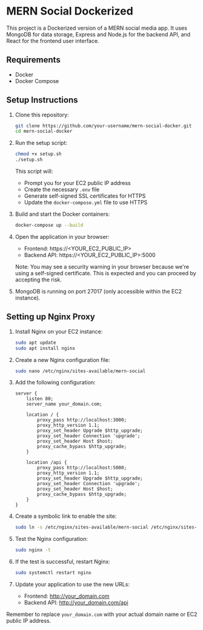 # MERN Social Dockerized

This project is a Dockerized version of a MERN social media app. It uses MongoDB for data storage, Express and Node.js for the backend API, and React for the frontend user interface.

## Requirements

- Docker
- Docker Compose

## Setup Instructions

1. Clone this repository:
   ```bash
   git clone https://github.com/your-username/mern-social-docker.git
   cd mern-social-docker
   ```

2. Run the setup script:
   ```bash
   chmod +x setup.sh
   ./setup.sh
   ```
   This script will:
   - Prompt you for your EC2 public IP address
   - Create the necessary `.env` file
   - Generate self-signed SSL certificates for HTTPS
   - Update the `docker-compose.yml` file to use HTTPS

3. Build and start the Docker containers:
   ```bash
   docker-compose up --build
   ```

4. Open the application in your browser:
   - Frontend: https://<YOUR_EC2_PUBLIC_IP>
   - Backend API: https://<YOUR_EC2_PUBLIC_IP>:5000

   Note: You may see a security warning in your browser because we're using a self-signed certificate. This is expected and you can proceed by accepting the risk.

5. MongoDB is running on port 27017 (only accessible within the EC2 instance).

## Setting up Nginx Proxy

1. Install Nginx on your EC2 instance:
   ```bash
   sudo apt update
   sudo apt install nginx
   ```

2. Create a new Nginx configuration file:
   ```bash
   sudo nano /etc/nginx/sites-available/mern-social
   ```

3. Add the following configuration:
   ```nginx
   server {
       listen 80;
       server_name your_domain.com;

       location / {
           proxy_pass http://localhost:3000;
           proxy_http_version 1.1;
           proxy_set_header Upgrade $http_upgrade;
           proxy_set_header Connection 'upgrade';
           proxy_set_header Host $host;
           proxy_cache_bypass $http_upgrade;
       }

       location /api {
           proxy_pass http://localhost:5000;
           proxy_http_version 1.1;
           proxy_set_header Upgrade $http_upgrade;
           proxy_set_header Connection 'upgrade';
           proxy_set_header Host $host;
           proxy_cache_bypass $http_upgrade;
       }
   }
   ```

4. Create a symbolic link to enable the site:
   ```bash
   sudo ln -s /etc/nginx/sites-available/mern-social /etc/nginx/sites-enabled
   ```

5. Test the Nginx configuration:
   ```bash
   sudo nginx -t
   ```

6. If the test is successful, restart Nginx:
   ```bash
   sudo systemctl restart nginx
   ```

7. Update your application to use the new URLs:
   - Frontend: http://your_domain.com
   - Backend API: http://your_domain.com/api

Remember to replace `your_domain.com` with your actual domain name or EC2 public IP address.
